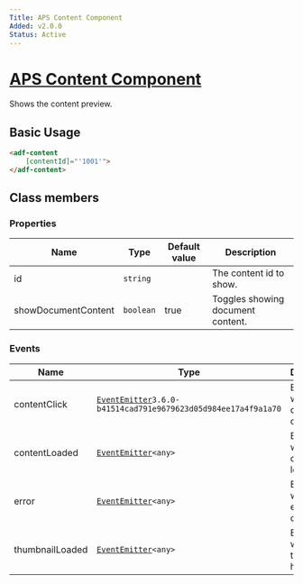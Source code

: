 ```yaml
---
Title: APS Content Component
Added: v2.0.0
Status: Active
---
```


# [APS Content Component](../../../lib/core/form/components/widgets/content/content.widget.ts "Defined in content.widget.ts")

Shows the content preview.

## Basic Usage

```html
<adf-content
    [contentId]="'1001'">
</adf-content>
```

## Class members

### Properties

| Name | Type | Default value | Description |
| ---- | ---- | ------------- | ----------- |
| id | `string` |  | The content id to show. |
| showDocumentContent | `boolean` | true | Toggles showing document content. |

### Events

| Name | Type | Description |
| ---- | ---- | ----------- |
| contentClick | [`EventEmitter`](https://angular.io/api/core/EventEmitter)`3.6.0-b41514cad791e9679623d05d984ee17a4f9a1a70` | Emitted when the content is clicked. |
| contentLoaded | [`EventEmitter`](https://angular.io/api/core/EventEmitter)`<any>` | Emitted when the content has loaded. |
| error | [`EventEmitter`](https://angular.io/api/core/EventEmitter)`<any>` | Emitted when an error occurs. |
| thumbnailLoaded | [`EventEmitter`](https://angular.io/api/core/EventEmitter)`<any>` | Emitted when the thumbnail has loaded. |
